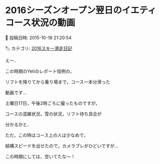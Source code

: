 # 2016シーズンオープン翌日のイエティコース状況の動画

📅 投稿日時: 2015-10-18 21:20:54

🏷️ カテゴリ: [2016スキー滑走日記](c70c67ed5248e9432b899dcd5747048bb.md)

えー．


この時期のYetiのレポート恒例の，


リフトを降りてから乗り場まで，コース一本分滑った


動画です…





土曜日17日，午後2時ごろに撮ったものですが，


コースの混雑状況，雪の状況，リフト待ち具合が


分かるかと．





ただ，この時はコース上の人は少なめで，


結構スピードを出せたので，カメラブレがひどいですが…








この時期にしては，空いてたな～！
